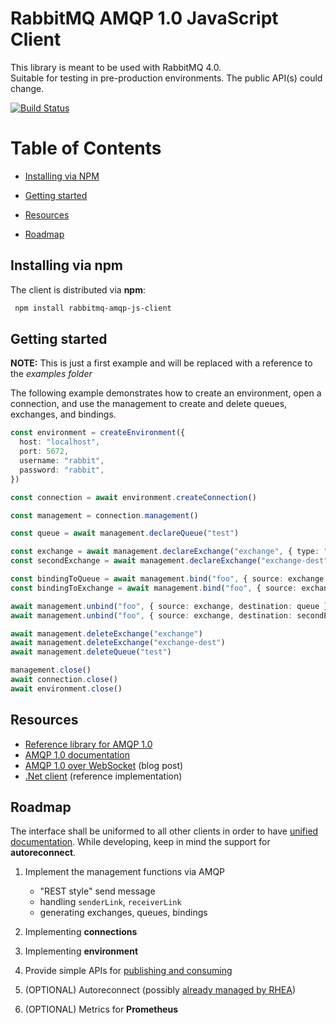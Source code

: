 # RabbitMQ AMQP 1.0 JavaScript Client

This library is meant to be used with RabbitMQ 4.0. </br>
Suitable for testing in pre-production environments. The public API(s) could change. 

[![Build Status](https://github.com/coders51/rabbitmq-amqp-js-client/actions/workflows/main.yml/badge.svg)](https://github.com/coders51/rabbitmq-amqp-js-client/actions)

# Table of Contents

- [Installing via NPM](#installing-via-npm)

- [Getting started](#getting-started)

- [Resources](#resources)

- [Roadmap](#roadmap)

## Installing via npm

The client is distributed via **npm**:

```bash
 npm install rabbitmq-amqp-js-client
```

## Getting started

**NOTE:** This is just a first example and will be replaced with a reference to the _examples folder_

The following example demonstrates how to create an environment, open a connection, and use the management to create and delete queues, exchanges, and bindings.

```typescript
const environment = createEnvironment({
  host: "localhost",
  port: 5672,
  username: "rabbit",
  password: "rabbit",
})

const connection = await environment.createConnection()

const management = connection.management()

const queue = await management.declareQueue("test")

const exchange = await management.declareExchange("exchange", { type: "topic" })
const secondExchange = await management.declareExchange("exchange-dest", { type: "topic" })

const bindingToQueue = await management.bind("foo", { source: exchange, destination: queue })
const bindingToExchange = await management.bind("foo", { source: exchange, destination: secondExchange })

await management.unbind("foo", { source: exchange, destination: queue })
await management.unbind("foo", { source: exchange, destination: secondExchange })

await management.deleteExchange("exchange")
await management.deleteExchange("exchange-dest")
await management.deleteQueue("test")

management.close()
await connection.close()
await environment.close()
```


## Resources

- [Reference library for AMQP 1.0](https://github.com/amqp/rhea)
- [AMQP 1.0 documentation](https://www.rabbitmq.com/docs/amqp)
- [AMQP 1.0 over WebSocket](https://www.rabbitmq.com/blog/2025/04/16/amqp-websocket) (blog post)
- [.Net client](https://github.com/rabbitmq/rabbitmq-amqp-dotnet-client) (reference implementation)

## Roadmap

The interface shall be uniformed to all other clients in order to have [unified documentation](https://www.rabbitmq.com/client-libraries/amqp-client-libraries). While developing, keep in mind the support for **autoreconnect**.

1. Implement the management functions via AMQP

   - "REST style" send message
   - handling `senderLink`, `receiverLink`
   - generating exchanges, queues, bindings

2. Implementing **connections**

3. Implementing **environment**

4. Provide simple APIs for [publishing and consuming](https://www.rabbitmq.com/client-libraries/amqp-client-libraries#publishing)

5. (OPTIONAL) Autoreconnect (possibly [already managed by RHEA](https://github.com/amqp/rhea/blob/main/examples/reconnect/client.js))

6. (OPTIONAL) Metrics for **Prometheus**
